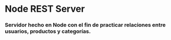 # Node REST Server

### Servidor hecho en Node con el fin de practicar relaciones entre usuarios, productos y categorías.
